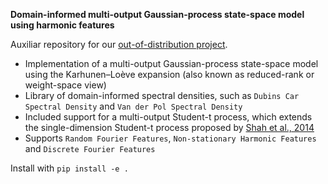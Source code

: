 **Domain-informed multi-output Gaussian-process state-space model using harmonic features**

Auxiliar repository for our [out-of-distribution project](https://github.com/alonrot/ood_project).

+ Implementation of a multi-output Gaussian-process state-space model using the Karhunen–Loève expansion (also known as reduced-rank or weight-space view)
+ Library of domain-informed spectral densities, such as `Dubins Car Spectral Density` and `Van der Pol Spectral Density`
+ Included support for a multi-output Student-t process, which extends the single-dimension Student-t process proposed by [Shah et al., 2014](https://arxiv.org/pdf/1402.4306.pdf)
+ Supports `Random Fourier Features`, `Non-stationary Harmonic Features` and `Discrete Fourier Features`

Install with `pip install -e .`
